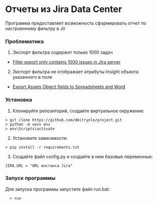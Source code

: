 # Отчеты из Jira Data Center

Программа предоставляет возможность сформировать отчет по настроенному фильтру в Jir

### Проблематика

1. Экспорт фильтра содержит только 1000 задач
- [Filter export only contains 1000 issues in Jira server](https://confluence.atlassian.com/jirakb/how-to-use-insight-custom-field-to-dynamically-filter-a-jira-custom-field-1093993792.html)

2. Экспорт фильтра не отображает атрибуты Insight объекта указанного в поле
- [Export Assets Object fields to Spreadsheets and Word](https://confluence.atlassian.com/jirakb/export-assets-object-fields-to-spreadsheets-and-word-1167741095.html)

### Установка

1. Клонируйте репозиторий, создайте виртуальное окружение:
  ```
  > git clone https://github.com/dmitryole/project.git
  > python -m venv env
  > env\Scripts\activate
  ```
2. Установите зависимости:
  ```
  > pip install -r requirements.txt
  ```
3. Создайте файл config.py и создайте в нем базовые переменные:
  ```
  JIRA_URL = "URL инстанса Jira"
  ```
### Запуск программы

Для запуска программы запустите файл run.bat:
```
  > run
```
